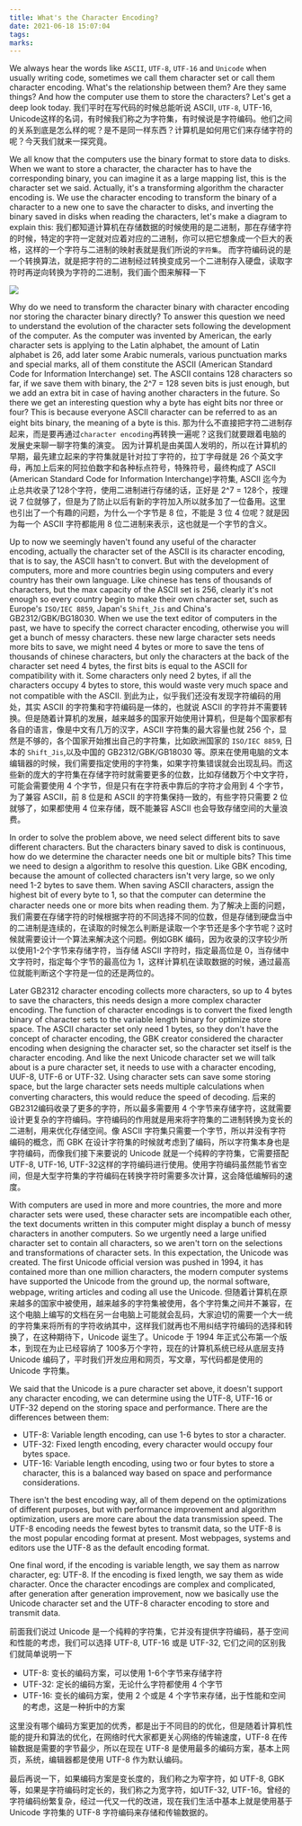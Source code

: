 ```yaml
---
title: What's the Character Encoding?
date: 2021-06-18 15:07:04
tags:
marks:
---
```



We always hear the words like `ASCII`, `UTF-8`, `UTF-16` and `Unicode` when usually writing code, sometimes we call them character set or call them character encoding. What's the relationship between them? Are they same things? And how the computer use them to store the characters? Let's get a deep look today.
<subcontent>我们平时在写代码的时候总能听说 ASCII, `UTF-8`, UTF-16, Unicode这样的名词，有时候我们称之为字符集，有时候说是字符编码。他们之间的关系到底是怎么样的呢？是不是同一样东西？计算机是如何用它们来存储字符的呢？今天我们就来一探究竟。</subcontent>

We all know that the computers use the binary format to store data to disks. When we want to store a character, the character has to have the corresponding binary, you can imagine it as a large mapping list, this is the character set we said. Actually, it's a transforming algorithm the character encoding is. We use the character encoding to transform the binary of a character to a new one to save the character to disks, and inverting the binary saved in disks when reading the characters, let's make a diagram to explain this:
<subcontent>我们都知道计算机在存储数据的时候使用的是二进制，那在存储字符的时候，特定的字符一定就对应着对应的二进制，你可以把它想象成一个巨大的表格，这样的一个字符与二进制的映射表就是我们所说的`字符集`。 而字符编码说的是一个转换算法，就是把字符的二进制经过转换变成另一个二进制存入硬盘，读取字符时再逆向转换为字符的二进制，我们画个图来解释一下</subcontent>

![](https://ssbun-lot.oss-cn-beijing.aliyuncs.com/img/20210618175403.png)

Why do we need to transform the character binary with character encoding nor storing the character binary directly? To answer this question we need to understand the evolution of the character sets following the development of the computer. As the computer was invented by American, the early character sets is applying to the Latin alphabet, the amount of Latin alphabet is 26, add later some Arabic numerals, various punctuation marks and special marks, all of them constitute the ASCII (American Standard Code for Information Interchange) set. The ASCII contains 128 characters so far, if we save them with binary, the 2^7 = 128 seven bits is just enough, but we add an extra bit in case of having another characters in the future. So there we get an interesting question why a byte has eight bits nor three or four? This is because everyone ASCII character can be referred to as an eight bits binary, the meaning of a byte is this.
<subcontent>那为什么不直接把字符二进制存起来，而是要再通过`character encoding`再转换一遍呢？这我们就要跟着电脑的发展史来聊一聊字符集的演变。
因为计算机是由美国人发明的，所以在计算机的早期，最先建立起来的字符集就是针对拉丁字符的，拉丁字母就是 26 个英文字母，再加上后来的阿拉伯数字和各种标点符号，特殊符号，最终构成了 ASCII (American Standard Code for Information Interchange)字符集, ASCII 迄今为止总共收录了128个字符，使用二进制进行存储的话，正好是 2^7 = 128个，按理说 7 位就够了，但是为了防止以后有新的字符加入所以就多加了一位备用。这里也引出了一个有趣的问题，为什么一个字节是 8 位，不能是 3 位 4 位呢？就是因为每一个 ASCII 字符都能用 8 位二进制来表示，这也就是一个字节的含义。</subcontent>

Up to now we seemingly haven't found any useful of the character encoding, actually the character set of the ASCII is its character encoding, that is to say, the ASCII hasn't to convert. But with the development of computers, more and more countries begin using computers and every country has their own language. Like chinese has tens of thousands of characters, but the max capacity of the ASCII set is 256, clearly it's not enough so every country begin to make their own character set, such as Europe's `ISO/IEC 8859`, Japan's `Shift_Jis` and China's GB2312/GBK/BG18030. When we use the text editor of computers in the past, we have to specify the correct character encoding, otherwise you will get a bunch of messy characters. these new large character sets needs more bits to save, we might need 4 bytes or more to save the tens of thousands of chinese characters, but only the characters at the back of the character set need 4 bytes, the first bits is equal to the ASCII for compatibility with it. Some characters only need 2 bytes, if all the characters occupy 4 bytes to store, this would waste very much space and not compatible with the ASCII.
<subcontent>到此为止，似乎我们还没有发现字符编码的用处，其实 ASCII 的字符集和字符编码是一体的，也就说 ASCII 的字符并不需要转换。但是随着计算机的发展，越来越多的国家开始使用计算机，但是每个国家都有各自的语言，像是中文有几万的汉字，ASCII 字符集的最大容量也就 256 个，显然是不够的，各个国家开始推出自己的字符集，比如欧洲国家的 `ISO/IEC 8859`, 日本的 `Shift_Jis`,以及中国的 GB2312/GBK/GB18030 等。原来在使用电脑的文本编辑器的时候，我们需要指定使用的字符集，如果字符集错误就会出现乱码。而这些新的庞大的字符集在存储字符时就需要更多的位数，比如存储数万个中文字符，可能会需要使用 4 个字节，但是只有在字符表中靠后的字符才会用到 4 个字节，为了兼容 ASCII，前 8 位是和 ASCII 的字符集保持一致的，有些字符只需要 2 位就够了，如果都使用 4 位来存储，既不能兼容 ASCII 也会导致存储空间的大量浪费。</subcontent>

In order to solve the problem above, we need select different bits to save different characters. But the characters binary saved to disk is continuous, how do we determine the character needs one bit or multiple bits? This time we need to design a algorithm to resolve this question. Like GBK encoding, because the amount of collected characters isn't very large, so we only need 1-2 bytes to save them. When saving ASCII characters, assign the highest bit of every byte to 1, so that the computer can determine the character needs one or more bits when reading them.
<subcontent>为了解决上面的问题，我们需要在存储字符的时候根据字符的不同选择不同的位数，但是存储到硬盘当中的二进制是连续的，在读取的时候怎么判断是读取一个字节还是多个字节呢？这时候就需要设计一个算法来解决这个问题。例如GBK 编码，因为收录的汉字较少所以使用1-2个字节来存储字符，当存储 ASCII 字符时，指定最高位是 0，当存储中文字符时，指定每个字节的最高位为 1，这样计算机在读取数据的时候，通过最高位就能判断这个字符是一位的还是两位的。</subcontent>

Later GB2312 character encoding collects more characters, so up to 4 bytes to save the characters, this needs design a more complex character encoding. The function of character encodings is to convert the fixed length binary of character sets to the variable length binary for optimize store space. The ASCII character set only need 1 bytes, so they don't have the concept of character encoding, the GBK creator considered the character encoding when designing the character set, so the character set itself is the character encoding. And like the next Unicode character set we will talk about is a pure character set, it needs to use with a character encoding, UUF-8, UTF-6 or UTF-32. Using character sets can save some storing space, but the large character sets needs multiple calculations when converting characters, this would reduce the speed of decoding.
<subcontent>后来的GB2312编码收录了更多的字符，所以最多需要用 4 个字节来存储字符，这就需要设计更复杂的字符编码。字符编码的作用就是用来将字符集的二进制转换为变长的二进制，用来优化存储空间。像 ASCII 字符集只需要一个字节，所以并没有字符编码的概念，而 GBK 在设计字符集的时候就考虑到了编码，所以字符集本身也是字符编码，而像我们接下来要说的 Unicode 就是一个纯粹的字符集，它需要搭配 UTF-8, UTF-16, UTF-32这样的字符编码进行使用。使用字符编码虽然能节省空间，但是大型字符集的字符编码在转换字符时需要多次计算，这会降低编解码的速度。<subcontent />

With computers are used in more and more countries, the more and more character sets were used, these character sets are incompatible each other, the text documents written in this computer might display a bunch of messy characters in another computers. So we urgently need a large unified character set to contain all characters, so we aren't torn on the selections and transformations of character sets. In this expectation, the Unicode was created. The first Unicode official version was pushed in 1994, it has contained more than one million characters, the modern computer systems have supported the Unicode from the ground up, the normal software, webpage, writing articles and coding all use the Unicode.
<subcontent>但随着计算机在原来越多的国家中被使用，越来越多的字符集被使用，各个字符集之间并不兼容，在这个电脑上编写的文档在另一台电脑上可能就会乱码，大家迫切的需要一个大一统的字符集来将所有的字符收纳其中，这样我们就再也不用纠结字符编码的选择和转换了，在这种期待下，Unicode 诞生了。Unicode 于 1994 年正式公布第一个版本，到现在为止已经容纳了 100多万个字符，现在的计算机系统已经从底层支持 Unicode 编码了，平时我们开发应用和网页，写文章，写代码都是使用的 Unicode 字符集。</subcontent>

We said that the Unicode is a pure character set above, it doesn't support any character encoding, we can determine using the UTF-8, UTF-16 or UTF-32 depend on the storing space and performance. There are the differences between them:

- UTF-8: Variable length encoding, can use 1-6 bytes to stor a character.
- UTF-32: Fixed length encoding, every character would occupy four bytes space.
- UTF-16: Variable length encoding, using two or four bytes to store a character, this is a balanced way based on space and performance considerations.

There isn't the best encoding way, all of them depend on the optimizations of different purposes, but with performance improvement and algorithm optimization, users are more care about the data transmission speed. The UTF-8 encoding needs the fewest bytes to transmit data, so the UTF-8 is the most popular encoding format at present. Most webpages, systems and editors use the UTF-8 as the default encoding format.

One final word, if the encoding is variable length, we say them as narrow character, eg: UTF-8. If the encoding is fixed length, we say them as wide character. Once the character encodings are complex and complicated, after generation after generation improvement, now we basically use the Unicode character set and the UTF-8 character encoding to store and transmit data.

<subcontent>
前面我们说过 Unicode 是一个纯粹的字符集，它并没有提供字符编码，基于空间和性能的考虑，我们可以选择 UTF-8, UTF-16 或是 UTF-32, 它们之间的区别我们就简单说明一下

- UTF-8: 变长的编码方案，可以使用 1-6个字节来存储字符
- UTF-32: 定长的编码方案，无论什么字符都使用 4 个字节
- UTF-16: 变长的编码方案，使用 2 个或是 4 个字节来存储，出于性能和空间的考虑，这是一种折中的方案

这里没有哪个编码方案更加的优秀，都是出于不同目的的优化，但是随着计算机性能的提升和算法的优化，在网络时代大家都更关心网络的传输速度，UTF-8 在传输数据是需要的字节最少，所以在现在 UTF-8 是使用最多的编码方案，基本上网页，系统，编辑器都是使用 UTF-8 作为默认编码。

最后再说一下，如果编码方案是变长度的，我们称之为窄字符，如 UTF-8, GBK等，如果是字符编码时定长的，我们称之为宽字符，如UTF-32, UTF-16。曾经的字符编码纷繁复杂，经过一代又一代的改进，现在我们生活中基本上就是使用基于 Unicode 字符集的 UTF-8 字符编码来存储和传输数据的。</subcontent>